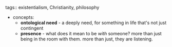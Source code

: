 tags:: existentialism, Christianity, philosophy

- concepts:
	- **ontological need** - a deeply need, for something in life that's not just contingent
	- **presence** - what does it mean to be _with_ someone? more than just being in the room with them. more than just, they are listening.